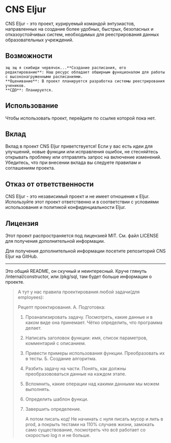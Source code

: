 # CNS Eljur

CNS Eljur - это проект, курируемый командой энтузиастов, направленных на создание более удобных, быстрых, безопасных и отказоустойчивых систем, необходимых для реестрирования данных образовательных учреждений.

## Возможности

    эщ эщ я скибиди червячок...**Создание расписания, его редактирование**: Наш ресурс обладает обширным функционалом для работы с высоконагруженными расписаниями.
    **Оценивание**: В проект планируется разработка системы реестрирования учеников.
    **СДО**: Планируется.

## Использование

Чтобы использовать проект, перейдите по ссылке которой пока нет.

## Вклад

Вклад в проект CNS Eljur приветствуется! Если у вас есть идеи для улучшений, новые функции или исправления ошибок, не стесняйтесь открывать проблему или отправлять запрос на включение изменений. Убедитесь, что при внесении вклада вы следуете правилам и соглашениям проекта.

## Отказ от ответственности

CNS Eljur - это независимый проект и не имеет отношения к Eljur. Используйте этот проект ответственно и в соответствии с условиями использования и политикой конфиденциальности Eljur.

## Лицензия

Этот проект распространяется под лицензией MIT. См. файл LICENSE для получения дополнительной информации.

Для получения дополнительной информации посетите репозиторий CNS Eljur на GitHub.

---


Это общий README, он скучный и неинтересный. Круче глянуть /internal/constructor, или /pkg/sql, там будет больше информации о проекте.

> А тут у нас правила проектирования любой задачи(для employees):
>
> Рецепт проектирования.
>   А. Подготовка:
>
> 1) Проанализировать задачу. Посмотреть, какие данные и в каком виде она принемает.
>    Чётко определить, что программа делает.
> 2) Написать заголовок функции: имя, список параметров, комментарий с описанием.
> 3) Привести примеры использования функции. Преобразовать их в тесты.
>    Б. Создание алгоритма.
> 4) Разбить задачу на части. Понять, как должны преобразововаться данные на каждом этапе.
> 5) Вспомнить, какие операции над какими данными мы можем выполнять.
> 6) Определить шаблон функци.
> 7) Завершить определение.
>
>    А потом писать код! Не начинать с нуля писать мусор и лить в prod, а покрыть тестами на 110% случаев жизни, замокать само существование, посмотреть что всё работает со скоростью log n и не больше.
